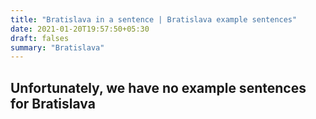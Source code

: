```yaml
---
title: "Bratislava in a sentence | Bratislava example sentences"
date: 2021-01-20T19:57:50+05:30
draft: falses
summary: "Bratislava"
---
```

## Unfortunately, we have no example sentences for Bratislava                 
